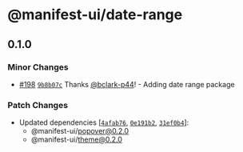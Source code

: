 # @manifest-ui/date-range

## 0.1.0
### Minor Changes



- [#198](https://github.com/project44/manifest-ui/pull/198) [`9b8b07c`](https://github.com/project44/manifest-ui/commit/9b8b07c1653a9231d990378f568640253cac3f72) Thanks [@bclark-p44](https://github.com/bclark-p44)! - Adding date range package


### Patch Changes

- Updated dependencies [[`4afab76`](https://github.com/project44/manifest-ui/commit/4afab76eb6bd3fefb7d2a73ed3ee38a4fa7a2aed), [`0e191b2`](https://github.com/project44/manifest-ui/commit/0e191b2e173c1653ac0b5a70b18b6ecf99ded59d), [`31ef0b4`](https://github.com/project44/manifest-ui/commit/31ef0b4eb5f0119e6425c66bdf295d40b4463caa)]:
  - @manifest-ui/popover@0.2.0
  - @manifest-ui/theme@0.2.0
